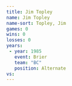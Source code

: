 ```yaml
---
title: Jim Topley
name: Jim Topley
name-sort: Topley, Jim
games: 0
wins: 0
losses: 0
years:
 - year: 1985
   event: Brier
   team: "BC"
   position: Alternate
vs:
---
```

